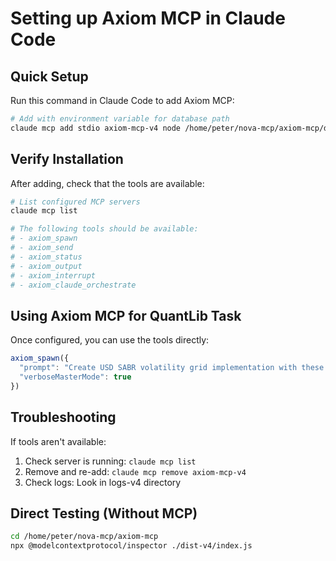 # Setting up Axiom MCP in Claude Code

## Quick Setup

Run this command in Claude Code to add Axiom MCP:

```bash
# Add with environment variable for database path
claude mcp add stdio axiom-mcp-v4 node /home/peter/nova-mcp/axiom-mcp/dist-v4/index.js --env AXIOM_DB_PATH=/home/peter/nova-mcp/axiom-mcp/axiom-v4.db
```

## Verify Installation

After adding, check that the tools are available:

```bash
# List configured MCP servers
claude mcp list

# The following tools should be available:
# - axiom_spawn
# - axiom_send  
# - axiom_status
# - axiom_output
# - axiom_interrupt
# - axiom_claude_orchestrate
```

## Using Axiom MCP for QuantLib Task

Once configured, you can use the tools directly:

```typescript
axiom_spawn({
  "prompt": "Create USD SABR volatility grid implementation with these files: 1) usd_sabr_model.py with SABR model for USD swaptions, 2) market_data.py with Bloomberg vol quotes, 3) calibration.py with QuantLib optimization, 4) surface_builder.py with interpolation, 5) visualization.py with matplotlib plots",
  "verboseMasterMode": true
})
```

## Troubleshooting

If tools aren't available:
1. Check server is running: `claude mcp list`
2. Remove and re-add: `claude mcp remove axiom-mcp-v4`
3. Check logs: Look in logs-v4 directory

## Direct Testing (Without MCP)

```bash
cd /home/peter/nova-mcp/axiom-mcp
npx @modelcontextprotocol/inspector ./dist-v4/index.js
```